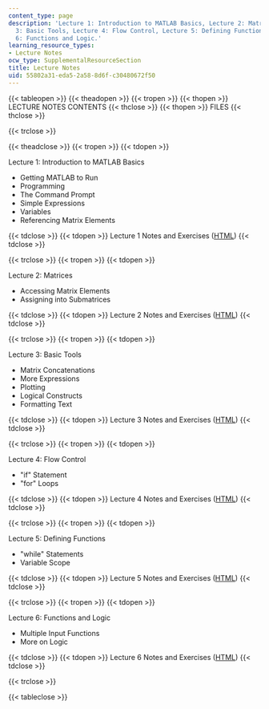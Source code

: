 ```yaml
---
content_type: page
description: 'Lecture 1: Introduction to MATLAB Basics, Lecture 2: Matrices, Lecture
  3: Basic Tools, Lecture 4: Flow Control, Lecture 5: Defining Functions, and Lecture
  6: Functions and Logic.'
learning_resource_types:
- Lecture Notes
ocw_type: SupplementalResourceSection
title: Lecture Notes
uid: 55802a31-eda5-2a58-8d6f-c30480672f50
---
```


{{< tableopen >}}
{{< theadopen >}}
{{< tropen >}}
{{< thopen >}}
LECTURE NOTES CONTENTS
{{< thclose >}}
{{< thopen >}}
FILES
{{< thclose >}}

{{< trclose >}}

{{< theadclose >}}
{{< tropen >}}
{{< tdopen >}}


Lecture 1: Introduction to MATLAB Basics

*   Getting MATLAB to Run
*   Programming
*   The Command Prompt
*   Simple Expressions
*   Variables
*   Referencing Matrix Elements


{{< tdclose >}}
{{< tdopen >}}
Lecture 1 Notes and Exercises ([HTML](/ans7870/resources/farjoun/Lecture1.html))
{{< tdclose >}}

{{< trclose >}}
{{< tropen >}}
{{< tdopen >}}


Lecture 2: Matrices

*   Accessing Matrix Elements
*   Assigning into Submatrices


{{< tdclose >}}
{{< tdopen >}}
Lecture 2 Notes and Exercises ([HTML](/ans7870/resources/farjoun/Lecture2.html))
{{< tdclose >}}

{{< trclose >}}
{{< tropen >}}
{{< tdopen >}}


Lecture 3: Basic Tools

*   Matrix Concatenations
*   More Expressions
*   Plotting
*   Logical Constructs
*   Formatting Text


{{< tdclose >}}
{{< tdopen >}}
Lecture 3 Notes and Exercises ([HTML](/ans7870/resources/farjoun/Lecture3.html))
{{< tdclose >}}

{{< trclose >}}
{{< tropen >}}
{{< tdopen >}}


Lecture 4: Flow Control

*   "if" Statement
*   "for" Loops


{{< tdclose >}}
{{< tdopen >}}
Lecture 4 Notes and Exercises ([HTML](/ans7870/resources/farjoun/Lecture4.html))
{{< tdclose >}}

{{< trclose >}}
{{< tropen >}}
{{< tdopen >}}


Lecture 5: Defining Functions

*   "while" Statements
*   Variable Scope


{{< tdclose >}}
{{< tdopen >}}
Lecture 5 Notes and Exercises ([HTML](/ans7870/resources/farjoun/Lecture5.html))
{{< tdclose >}}

{{< trclose >}}
{{< tropen >}}
{{< tdopen >}}


Lecture 6: Functions and Logic

*   Multiple Input Functions
*   More on Logic


{{< tdclose >}}
{{< tdopen >}}
Lecture 6 Notes and Exercises ([HTML](/ans7870/resources/farjoun/Lecture6.html))
{{< tdclose >}}

{{< trclose >}}

{{< tableclose >}}